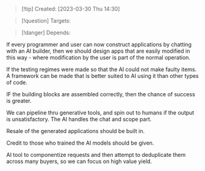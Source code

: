 
>[!tip] Created: [2023-03-30 Thu 14:30]

>[!question] Targets: 

>[!danger] Depends: 

If every programmer and user can now construct applications by chatting with an AI builder, then we should design apps that are easily modified in this way - where modification by the user is part of the normal operation.

If the testing regimes were made so that the AI could not make faulty items.
A framework can be made that is better suited to AI using it than other types of code.

IF the building blocks are assembled correctly, then the chance of success is greater.

We can pipeline thru generative tools, and spin out to humans if the output is unsatisfactory.  The AI handles the chat and scope part.

Resale of the generated applications should be built in.

Credit to those who trained the AI models should be given.

AI tool to componentize requests and then attempt to deduplicate them across many buyers, so we can focus on high value yield.